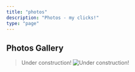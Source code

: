 ```yaml
---
title: "photos"
description: "Photos - my clicks!"
type: "page"
---
```


## Photos Gallery

> Under construction! ![Under construction!](/img/under-construction.gif)
